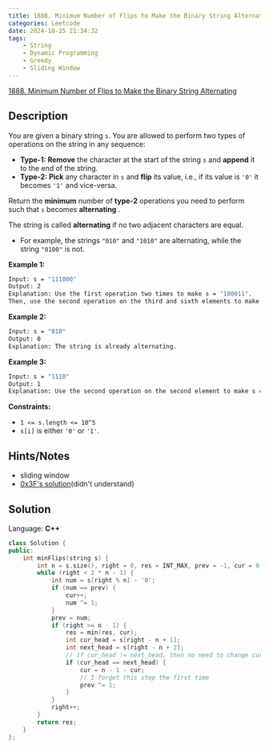 ```yaml
---
title: 1888. Minimum Number of Flips to Make the Binary String Alternating
categories: Leetcode
date: 2024-10-25 21:34:32
tags:
    - String
    - Dynamic Programming
    - Greedy
    - Sliding Window
---
```


[1888. Minimum Number of Flips to Make the Binary String Alternating](https://leetcode.com/problems/minimum-number-of-flips-to-make-the-binary-string-alternating/description/)

## Description

You are given a binary string `s`. You are allowed to perform two types of operations on the string in any sequence:

- **Type-1: Remove**  the character at the start of the string `s` and **append**  it to the end of the string.
- **Type-2: Pick**  any character in `s` and **flip**  its value, i.e., if its value is `'0'` it becomes `'1'` and vice-versa.

Return the **minimum**  number of **type-2**  operations you need to perform such that `s` becomes **alternating** .

The string is called **alternating**  if no two adjacent characters are equal.

- For example, the strings `"010"` and `"1010"` are alternating, while the string `"0100"` is not.

**Example 1:**

```bash
Input: s = "111000"
Output: 2
Explanation: Use the first operation two times to make s = "100011".
Then, use the second operation on the third and sixth elements to make s = "101010".
```

**Example 2:**

```bash
Input: s = "010"
Output: 0
Explanation: The string is already alternating.
```

**Example 3:**

```bash
Input: s = "1110"
Output: 1
Explanation: Use the second operation on the second element to make s = "1010".
```

**Constraints:**

- `1 <= s.length <= 10^5`
- `s[i]` is either `'0'` or `'1'`.

## Hints/Notes

- sliding window
- [0x3F's solution](https://leetcode.cn/problems/minimum-number-of-flips-to-make-the-binary-string-alternating/solutions/815298/cong-qian-wang-hou-pi-pei-cong-hou-wang-uiq6a/)(didn't understand)

## Solution

Language: **C++**

```C++
class Solution {
public:
    int minFlips(string s) {
        int n = s.size(), right = 0, res = INT_MAX, prev = -1, cur = 0;
        while (right < 2 * n - 1) {
            int num = s[right % n] - '0';
            if (num == prev) {
                cur++;
                num ^= 1;
            }
            prev = num;
            if (right >= n - 1) {
                res = min(res, cur);
                int cur_head = s[right - n + 1];
                int next_head = s[right - n + 2];
                // if cur_head != next_head, then no need to change cur
                if (cur_head == next_head) {
                    cur = n - 1 - cur;
                    // I forget this step the first time
                    prev ^= 1;
                }
            }
            right++;
        }
        return res;
    }
};
```
